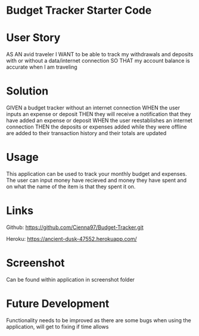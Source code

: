 # Budget Tracker Starter Code

# User Story

AS AN avid traveler
I WANT to be able to track my withdrawals and deposits with or without a data/internet connection
SO THAT my account balance is accurate when I am traveling 

# Solution 

GIVEN a budget tracker without an internet connection
WHEN the user inputs an expense or deposit
THEN they will receive a notification that they have added an expense or deposit
WHEN the user reestablishes an internet connection
THEN the deposits or expenses added while they were offline are added to their transaction history and their totals are updated

# Usage

This application can be used to track your monthly budget and expenses. The user can input money have recieved and money they have spent and on what the name of the item is that they spent it on.

# Links

Github: https://github.com/Cienna97/Budget-Tracker.git


Heroku: https://ancient-dusk-47552.herokuapp.com/

# Screenshot

Can be found within application in screenshot folder

# Future Development

Functionality needs to be improved as there are some bugs when using the application, will get to fixing if time allows